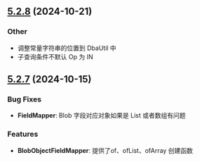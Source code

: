 ## [5.2.8](https://github.com/jinghui70/rainbow-dbaccess/compare/v5.2.7...v5.2.8) (2024-10-21)

### Other

- 调整常量字符串的位置到 DbaUtil 中
- 子查询条件不默认 Op 为 IN

## [5.2.7](https://github.com/jinghui70/rainbow-dbaccess/compare/v5.2.6...v5.2.7) (2024-10-15)

### Bug Fixes

- **FieldMapper**: Blob 字段对应对象如果是 List 或者数组有问题

### Features

- **BlobObjectFieldMapper**: 提供了of、ofList、ofArray 创建函数